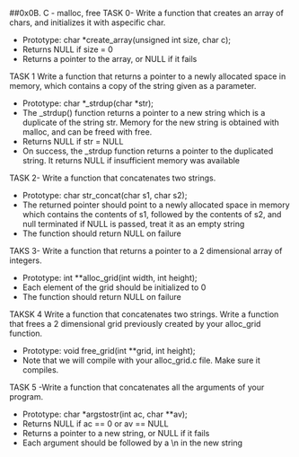 ##0x0B. C - malloc, free
TASK 0- Write a function that creates an array of chars, and initializes it with
aspecific char.
- Prototype: char *create_array(unsigned int size, char c);
- Returns NULL if size = 0
- Returns a pointer to the array, or NULL if it fails

TASK 1 Write a function that returns a pointer to a newly allocated space in
memory, which contains a copy of the string given as a parameter.
- Prototype: char *_strdup(char *str);
- The _strdup() function returns a pointer to a new string which is a duplicate
of the string str. Memory for the new string is obtained with malloc, and can be
freed with free.
- Returns NULL if str = NULL
- On success, the _strdup function returns a pointer to the duplicated string.
It returns NULL if insufficient memory was available

TASK 2- Write a function that concatenates two strings.
- Prototype: char str_concat(char s1, char s2);
- The returned pointer should point to a newly allocated space in memory which
contains the contents of s1, followed by the contents of s2, and null terminated
if NULL is passed, treat it as an empty string
- The function should return NULL on failure

TAKS 3- Write a function that returns a pointer to a 2 dimensional array of
integers.
- Prototype: int **alloc_grid(int width, int height);
- Each element of the grid should be initialized to 0
- The function should return NULL on failure

TAKSK 4 Write a function that concatenates two strings.
Write a function that frees a 2 dimensional grid previously
created by your alloc_grid function.
- Prototype: void free_grid(int **grid, int height);
-  Note that we will compile with your alloc_grid.c file. Make sure it compiles.

TASK 5 -Write a function that concatenates all the arguments of your program.
- Prototype: char *argstostr(int ac, char **av);
-   Returns NULL if ac == 0 or av == NULL
-  Returns a pointer to a new string, or NULL if it fails
 - Each argument should be followed by a \n in the new string
 